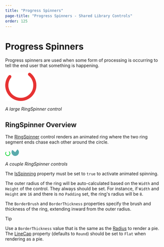 ```yaml
---
title: "Progress Spinners"
page-title: "Progress Spinners - Shared Library Controls"
order: 125
---
```

# Progress Spinners

Progress spinners are used when some form of processing is occurring to tell the end user that something is happening.

![Screenshot](../images/ring-spinner-large.png)

*A large RingSpinner control*

## RingSpinner Overview

The [RingSpinner](xref:@ActiproUIRoot.Controls.RingSpinner) control renders an animated ring where the two ring segment ends chase each other around the circle.

![Screenshot](../images/ring-spinner.png) ![Screenshot](../images/ring-spinner-pie.png)

*A couple RingSpinner controls*

The [IsSpinning](xref:@ActiproUIRoot.Controls.RingSpinner.IsSpinning) property must be set to `true` to activate animated spinning.

The outer radius of the ring will be auto-calculated based on the `Width` and `Height` of the control.  They always should be set.  For instance, if `Width` and `Height` are `16` and there is no `Padding` set, the ring's radius will be `8`.

The `BorderBrush` and `BorderThickness` properties specify the brush and thickness of the ring, extending inward from the outer radius.

> [!TIP]
> Use a `BorderThickness` value that is the same as the [Radius](xref:@ActiproUIRoot.Controls.RingSpinner.Radius) to render a pie.  The [LineCap](xref:@ActiproUIRoot.Controls.RingSpinner.LineCap) property (defaults to `Round`) should be set to `Flat` when rendering as a pie.
